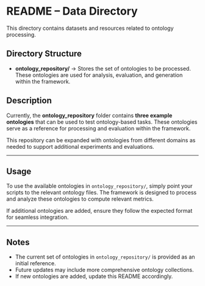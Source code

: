 #  README – Data Directory

This directory contains datasets and resources related to ontology processing.

## Directory Structure

- **ontology_repository/** → Stores the set of ontologies to be processed. These ontologies are used for analysis, evaluation, and generation within the framework.

## Description

Currently, the **ontology_repository** folder contains **three example ontologies** that can be used to test ontology-based tasks. These ontologies serve as a reference for processing and evaluation within the framework.

This repository can be expanded with ontologies from different domains as needed to support additional experiments and evaluations.

---

## Usage

To use the available ontologies in `ontology_repository/`, simply point your scripts to the relevant ontology files. The framework is designed to process and analyze these ontologies to compute relevant metrics.

If additional ontologies are added, ensure they follow the expected format for seamless integration.

---

## Notes

- The current set of ontologies in `ontology_repository/` is provided as an initial reference.
- Future updates may include more comprehensive ontology collections.
- If new ontologies are added, update this README accordingly.
